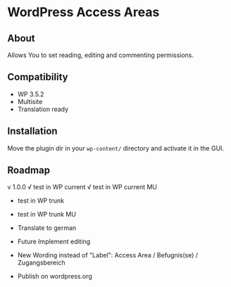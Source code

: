 WordPress Access Areas
======================

About
-----
Allows You to set reading, editing and commenting permissions. 


Compatibility
-------------
- WP 3.5.2
- Multisite
- Translation ready

Installation
------------
Move the plugin dir in your `wp-content/` directory and activate it in the GUI.



Roadmap
-------
v 1.0.0
√ test in WP current
√ test in WP current MU
- test in WP trunk
- test in WP trunk MU
- Translate to german
- Future Implement editing
- New Wording instead of "Label": Access Area / Befugnis(se) / Zugangsbereich

- Publish on wordpress.org
